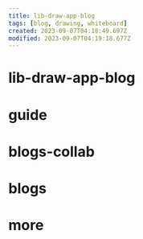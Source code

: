 ```yaml
---
title: lib-draw-app-blog
tags: [blog, drawing, whiteboard]
created: 2023-09-07T04:18:49.697Z
modified: 2023-09-07T04:19:18.677Z
---
```


# lib-draw-app-blog

# guide

# blogs-collab

# blogs

# more
